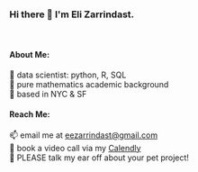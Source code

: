 ### Hi there 👋 I'm Eli Zarrindast.<br/>
<br/>

#### About Me:<br/>
💾 data scientist: python, R, SQL <br/>
🧮 pure mathematics academic background <br/>
🗽 based in NYC & SF <br/>

####  Reach Me: <br/>
📫 email me at eezarrindast@gmail.com <br/>
💬 book a video call via my [Calendly](https://www.calendly.com/eli-zarrindast/meetings-general) <br/>
👯 PLEASE talk my ear off about your pet project! <br/>

<!--
**Zarrindast/Zarrindast** is a ✨ _special_ ✨ repository because its `README.md` (this file) appears on your GitHub profile.

Here are some ideas to get you started:
💿   🪐 ⏳
- 🔭 I’m currently working on ...
- 🌱 I’m currently learning ...
- 👯 I’m looking to collaborate on ...
- 🤔 I’m looking for help with ...
-  Ask me about ...
- 📫 How to reach me: ...
- 😄 Pronouns: ...
- ⚡ Fun fact: ...
-->

